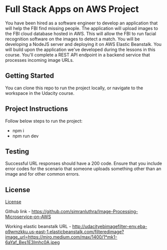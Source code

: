 # Full Stack Apps on AWS Project

You have been hired as a software engineer to develop an application that will help the FBI find missing people.  The application will upload images to the FBI cloud database hosted in AWS. This will allow the FBI to run facial recognition software on the images to detect a match. You will be developing a NodeJS server and deploying it on AWS Elastic Beanstalk. 
You will build upon the application we've developed during the lessons in this course. You'll complete a REST API endpoint in a backend service that processes incoming image URLs.

## Getting Started

You can clone this repo to run the project locally, or navigate to the workspace in the Udacity course.

## Project Instructions

Follow below steps to run the project:
- npm i
- npm run dev

## Testing

Successful URL responses should have a 200 code. Ensure that you include error codes for the scenario that someone uploads something other than an image and for other common errors.

## License

[License](LICENSE.txt)

Github link - https://github.com/simranluthra/Image-Processing-Microservice-on-AWS

Working elastic beanstalk URL - http://udacityebimagefilter-env.eba-p9wmzkku.us-east-1.elasticbeanstalk.com/filteredimage?image_url=https://miro.medium.com/max/1400/1*mk1-6aYaf_Bes1E3Imhc0A.jpeg